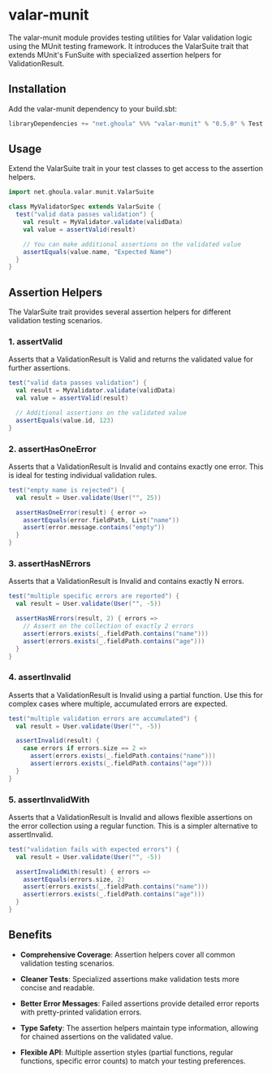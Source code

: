 # valar-munit

The valar-munit module provides testing utilities for Valar validation logic using the MUnit testing framework. It
introduces the ValarSuite trait that extends MUnit's FunSuite with specialized assertion helpers for ValidationResult.

## Installation

Add the valar-munit dependency to your build.sbt:

```scala
libraryDependencies += "net.ghoula" %%% "valar-munit" % "0.5.0" % Test
```

## Usage

Extend the ValarSuite trait in your test classes to get access to the assertion helpers.

```scala
import net.ghoula.valar.munit.ValarSuite

class MyValidatorSpec extends ValarSuite {
  test("valid data passes validation") {
    val result = MyValidator.validate(validData)
    val value = assertValid(result)

    // You can make additional assertions on the validated value
    assertEquals(value.name, "Expected Name")
  }
}
```

## Assertion Helpers

The ValarSuite trait provides several assertion helpers for different validation testing scenarios.

### 1. assertValid

Asserts that a ValidationResult is Valid and returns the validated value for further assertions.

```scala
test("valid data passes validation") {
  val result = MyValidator.validate(validData)
  val value = assertValid(result)

  // Additional assertions on the validated value
  assertEquals(value.id, 123)
}
```

### 2. assertHasOneError

Asserts that a ValidationResult is Invalid and contains exactly one error. This is ideal for testing individual
validation rules.

```scala
test("empty name is rejected") {
  val result = User.validate(User("", 25))

  assertHasOneError(result) { error =>
    assertEquals(error.fieldPath, List("name"))
    assert(error.message.contains("empty"))
  }
}
```

### 3. assertHasNErrors

Asserts that a ValidationResult is Invalid and contains exactly N errors.

```scala
test("multiple specific errors are reported") {
  val result = User.validate(User("", -5))

  assertHasNErrors(result, 2) { errors =>
    // Assert on the collection of exactly 2 errors
    assert(errors.exists(_.fieldPath.contains("name")))
    assert(errors.exists(_.fieldPath.contains("age")))
  }
}
```

### 4. assertInvalid

Asserts that a ValidationResult is Invalid using a partial function. Use this for complex cases where multiple,
accumulated errors are expected.

```scala
test("multiple validation errors are accumulated") {
  val result = User.validate(User("", -5))

  assertInvalid(result) {
    case errors if errors.size == 2 =>
      assert(errors.exists(_.fieldPath.contains("name")))
      assert(errors.exists(_.fieldPath.contains("age")))
  }
}
```

### 5. assertInvalidWith

Asserts that a ValidationResult is Invalid and allows flexible assertions on the error collection using a regular
function. This is a simpler alternative to assertInvalid.

```scala
test("validation fails with expected errors") {
  val result = User.validate(User("", -5))

  assertInvalidWith(result) { errors =>
    assertEquals(errors.size, 2)
    assert(errors.exists(_.fieldPath.contains("name")))
    assert(errors.exists(_.fieldPath.contains("age")))
  }
}
```

## Benefits

- **Comprehensive Coverage**: Assertion helpers cover all common validation testing scenarios.

- **Cleaner Tests**: Specialized assertions make validation tests more concise and readable.

- **Better Error Messages**: Failed assertions provide detailed error reports with pretty-printed validation errors.

- **Type Safety**: The assertion helpers maintain type information, allowing for chained assertions on the validated value.

- **Flexible API**: Multiple assertion styles (partial functions, regular functions, specific error counts) to match your testing preferences.
